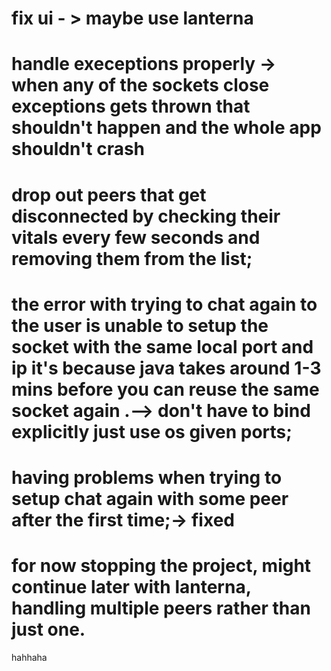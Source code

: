 # fix ui - > maybe use lanterna

# handle execeptions properly -> when any of the sockets close exceptions gets thrown that shouldn't happen and the whole app shouldn't crash
# drop out peers that get disconnected by checking their vitals every few seconds and removing them from the list;
# the error with trying to chat again to the user is unable to setup the socket with the same local port and ip it's because java takes around 1-3 mins before you can reuse the same socket again .--> don't have to bind explicitly just use os given ports;
# having problems when trying to setup chat again with some peer after the first time;-> fixed
# for now stopping the project, might continue later with lanterna, handling multiple peers rather than just one.

hahhaha